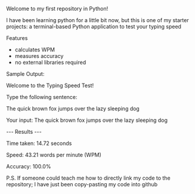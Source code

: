 Welcome to my first repository in Python! 

I have been learning python for a little bit now, but this is one of my starter projects: a terminal-based Python application to test your typing speed

Features
- calculates WPM
- measures accuracy
- no external libraries required


Sample Output:

Welcome to the Typing Speed Test!

Type the following sentence:

The quick brown fox jumps over the lazy sleeping dog


Your input: The quick brown fox jumps over the lazy sleeping dog 


--- Results ---

Time taken: 14.72 seconds

Speed: 43.21 words per minute (WPM)

Accuracy: 100.0%


P.S.
If someone could teach me how to directly link my code to the repository; I have just been copy-pasting my code into github
